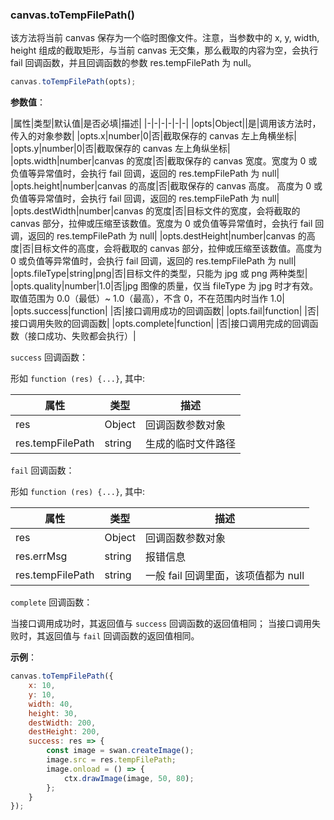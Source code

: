 ### canvas.toTempFilePath()

该方法将当前 canvas 保存为一个临时图像文件。注意，当参数中的 x, y, width, height 组成的截取矩形，与当前 canvas 无交集，那么截取的内容为空，会执行 fail 回调函数，并且回调函数的参数 res.tempFilePath 为 null。

```js
canvas.toTempFilePath(opts);
```

**参数值**：

|属性|类型|默认值|是否必填|描述|
|-|-|-|-|-|-|
|opts|Object||是|调用该方法时，传入的对象参数|
|opts.x|number|0|否|截取保存的 canvas 左上角横坐标|
|opts.y|number|0|否|截取保存的 canvas 左上角纵坐标|
|opts.width|number|canvas 的宽度|否|截取保存的 canvas 宽度。宽度为 0 或负值等异常值时，会执行 fail 回调，返回的 res.tempFilePath 为 null|
|opts.height|number|canvas 的高度|否|截取保存的 canvas 高度。 高度为 0 或负值等异常值时，会执行 fail 回调，返回的 res.tempFilePath 为 null|
|opts.destWidth|number|canvas 的宽度|否|目标文件的宽度，会将截取的 canvas 部分，拉伸或压缩至该数值。宽度为 0 或负值等异常值时，会执行 fail 回调，返回的 res.tempFilePath 为 null|
|opts.destHeight|number|canvas 的高度|否|目标文件的高度，会将截取的 canvas 部分，拉伸或压缩至该数值。高度为 0 或负值等异常值时，会执行 fail 回调，返回的 res.tempFilePath 为 null|
|opts.fileType|string|png|否|目标文件的类型，只能为 jpg 或 png 两种类型|
|opts.quality|number|1.0|否|jpg 图像的质量，仅当 fileType 为 jpg 时才有效。取值范围为 0.0（最低）~ 1.0（最高），不含 0，不在范围内时当作 1.0|
|opts.success|function| |否|接口调用成功的回调函数|
|opts.fail|function| |否|接口调用失败的回调函数|
|opts.complete|function| |否|接口调用完成的回调函数（接口成功、失败都会执行）|

`success` 回调函数：

形如 `function (res) {...}`, 其中:

|属性|类型|描述|
|-|-|-|
|res|Object|回调函数参数对象|
|res.tempFilePath|string|生成的临时文件路径|

`fail` 回调函数：

形如 `function (res) {...}`, 其中:

|属性|类型|描述|
|-|-|-|
|res|Object|回调函数参数对象|
|res.errMsg|string|报错信息|
|res.tempFilePath|string|一般 fail 回调里面，该项值都为 null|

`complete` 回调函数：

当接口调用成功时，其返回值与 `success` 回调函数的返回值相同；
当接口调用失败时，其返回值与 `fail` 回调函数的返回值相同。


**示例**：

```js
canvas.toTempFilePath({
    x: 10,
    y: 10,
    width: 40,
    height: 30,
    destWidth: 200,
    destHeight: 200,
    success: res => {
        const image = swan.createImage();
        image.src = res.tempFilePath;
        image.onload = () => {
            ctx.drawImage(image, 50, 80);
        };
    }
});
```